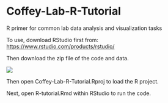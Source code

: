 # Coffey-Lab-R-Tutorial
R primer for common lab data analysis and visualization tasks

To use, download RStudio first from: https://www.rstudio.com/products/rstudio/

Then download the zip file of the code and data.


![](https://i.imgur.com/hWgzmB7.png)


Then open Coffey-Lab-R-Tutorial.Rproj to load the R project.

Next, open R-tutorial.Rmd within RStudio to run the code.
